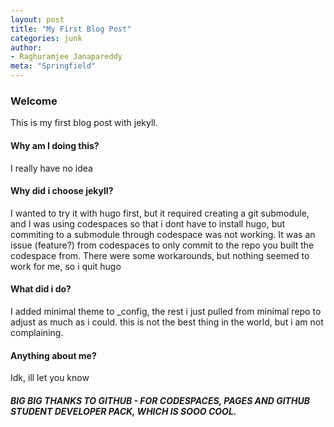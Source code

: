 ```yaml
---
layout: post
title: "My First Blog Post"
categories: junk
author:
- Raghuramjee Janapareddy
meta: "Springfield"
---
```



### Welcome

This is my first blog post with jekyll.

#### Why am I doing this?
I really have no idea

#### Why did i choose jekyll?
I wanted to try it with hugo first, but it required creating a git submodule, and I was using codespaces so that i dont have to install hugo, but commiting to a submodule through codespace was not working. It was an issue (feature?) from codespaces to only commit to the repo you built the codespace from. There were some workarounds, but nothing seemed to work for me, so i quit hugo

#### What did i do?
I added minimal theme to _config, the rest i just pulled from minimal repo to adjust as much as i could. this is not the best thing in the world, but i am not complaining.

#### Anything about me?
Idk, ill let you know

##### BIG BIG THANKS TO GITHUB - FOR CODESPACES, PAGES AND GITHUB STUDENT DEVELOPER PACK, WHICH IS SOOO COOL.